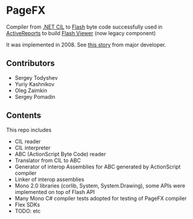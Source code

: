 # PageFX

Compiler from [.NET CIL](https://en.wikipedia.org/wiki/Common_Intermediate_Language) to [Flash](https://www.adobe.com/content/dam/acom/en/devnet/pdf/avm2overview.pdf) byte code successfully used in [ActiveReports](https://www.grapecity.com/activereports) to build [Flash Viewer](http://help.grapecity.com/activereports/webhelp/Legacy/ActiveReports6/topic124.html) (now legacy component)

It was implemented in 2008. See [this story](https://tsvbits.com/flash-viewer-story/) from major developer.

## Contributors

- Sergey Todyshev
- Yuriy Kashnikov
- Oleg Zaimkin
- Sergey Pomadin

## Contents

This repo includes

- CIL reader
- CIL interpreter
- ABC (ActionScript Byte Code) reader 
- Translator from CIL to ABC
- Generator of interop Assemblies for ABC generated by ActionScript compiler
- Linker of interop assemblies
- Mono 2.0 libraries (corlib, System, System.Drawing), some APIs were implemented on top of Flash API
- Many Mono C# compiler tests adopted for testing of PageFX compiler
- Flex SDKs
- TODO: etc
